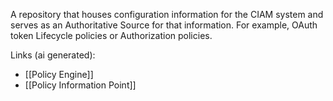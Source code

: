 A repository that houses configuration information for the CIAM system and serves as an Authoritative Source for that information. For example, OAuth token Lifecycle policies or Authorization policies.

Links (ai generated):
 - [[Policy Engine]]
 - [[Policy Information Point]]
